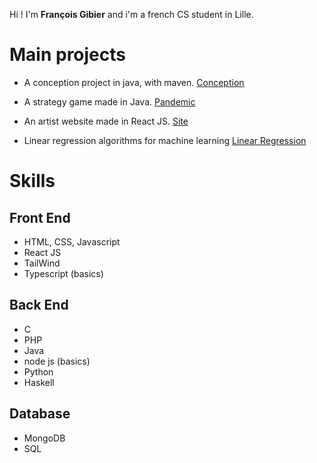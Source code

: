 Hi ! I'm **François Gibier** and i'm a french CS student in Lille.


# Main projects

- A conception project in java, with maven. [Conception](https://github.com/FrancoisGib/conception/)

- A strategy game made in Java. [Pandemic](https://github.com/FrancoisGib/Pandemic/)

- An artist website made in React JS. [Site](https://github.com/FrancoisGib/artist-web-app/)

- Linear regression algorithms for machine learning [Linear Regression](https://github.com/FrancoisGib/linear-regression-algorithms)



# Skills

## Front End

- HTML, CSS, Javascript
- React JS
- TailWind
- Typescript (basics)

## Back End

- C
- PHP
- Java
- node js (basics)
- Python
- Haskell


## Database
- MongoDB
- SQL



